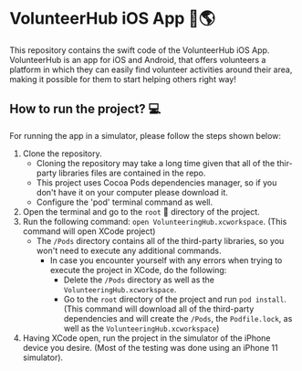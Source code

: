 # VolunteerHub iOS App 📱🌎

This repository contains the swift code of the VolunteerHub iOS App. VolunteerHub is an app for iOS and Android, that offers volunteers a platform in which they can easily find volunteer activities around their area, making it possible for them to start helping others right way!

## How to run the project? 💻

For running the app in a simulator, please follow the steps shown below:

1. Clone the repository. 
    - Cloning the repository may take a long time given that all of the thir-party libraries files are contained in the repo.
    - This project uses Cocoa Pods dependencies manager, so if you don't have it on your computer please download it. 
    - Configure the 'pod' terminal command as well.
2. Open the terminal and go to the `root` 📁 directory of the project. 
3. Run the following command: `open VolunteeringHub.xcworkspace`. (This command will open XCode project)
    - The `/Pods` directory contains all of the third-party libraries, so you won't need to execute any additional commands.
        - In case you encounter yourself with any errors when trying to execute the project in XCode, do the following:
            - Delete the `/Pods` directory as well as the `VolunteeringHub.xcworkspace`.
            - Go to the `root` directory of the project and run `pod install`. (This command will download all of the third-party dependencies and will create the `/Pods`, the `Podfile.lock`, as well as the `VolunteeringHub.xcworkspace`)
4. Having XCode open, run the project in the simulator of the iPhone device you desire. (Most of the testing was done using an iPhone 11 simulator).